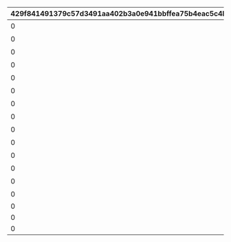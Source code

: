 |429f841491379c57d3491aa402b3a0e941bbffea75b4eac5c4bc4794b8884c62|3d4eea8c7ce3f950d7b66e1aa4e89d65155b5ca785f52b1147ca29a4323383d3|583044fb597500600a26969e7fe77a1d12c0e67275755775352f02f63a61d439|e2cd44cdc6460241d8e0e867503149f1b55ba2e087f67b97b2175227ba719e47|e88371d4f2ee4dcc5851bc74d4b9f155b5c9be42d3e25506996843ac6dd0f92b|b1426df4c304a4fcebb22ff49ef3ab28d7185c23d721f0810b8786da0cb03b98|7536178bbf77c57b330fdda68e2f5a75f6f3ff7c97d30623a161542972fb726d|b1de8f53b13643e900b423a01d5e7eb3448528b37068da6eede2f256e0d9c817|
| --- | --- | --- | --- | --- | --- | --- | --- |
|0|0|1|2020/08/16 5:00:00|1|5023000|2030/01/01 1:00:00|どうしてこんな\nことに……？|
|0|0|2|2020/08/16 5:00:00|2|5023001|2030/01/01 1:00:00|ごきげんようが\n言えなくて|
|0|0|3|2020/08/16 5:00:00|3|5023002|2030/01/01 1:00:00|やっちゃった！|
|0|0|4|2020/08/17 5:00:00|4|5023002|2030/01/01 1:00:00|ユニさんは\nこんな人|
|0|0|5|2020/08/17 5:00:00|5|5023002|2030/01/01 1:00:00|クロエさんは\nこんな人|
|0|0|6|2020/08/17 5:00:00|6|5023002|2030/01/01 1:00:00|チエルさんは\nこんな人|
|0|0|7|2020/08/18 5:00:00|7|5023003|2030/01/01 1:00:00|知的な\nユニさん|
|0|0|8|2020/08/18 5:00:00|8|5023003|2030/01/01 1:00:00|優しい\nクロエさん|
|0|0|9|2020/08/18 5:00:00|9|5023003|2030/01/01 1:00:00|憧れの\nチエルさん|
|0|0|10|2020/08/19 5:00:00|10|5023003|2030/01/01 1:00:00|特別講座の\n練習|
|0|0|11|2020/08/19 5:00:00|11|5023004|2030/01/01 1:00:00|いよいよ\n特別講座|
|0|0|12|2020/08/19 5:00:00|12|5023005|2030/01/01 1:00:00|さすがBB団の\n団長さん！|
|0|0|13|2020/08/19 5:00:00|13|5023006|2030/01/01 1:00:00|マンドラゴラで\nパニック|
|0|0|14|2020/08/23 5:00:00|14|5023007|2030/01/01 1:00:00|最終日|
|0|1|15|2020/08/23 21:00:00|0|5023000|2030/01/01 1:00:00||
|0|1|16|2020/08/23 21:00:00|0|5023000|2030/01/01 1:00:00||
|0|1|17|2020/08/23 21:00:00|0|5023000|2030/01/01 1:00:00||